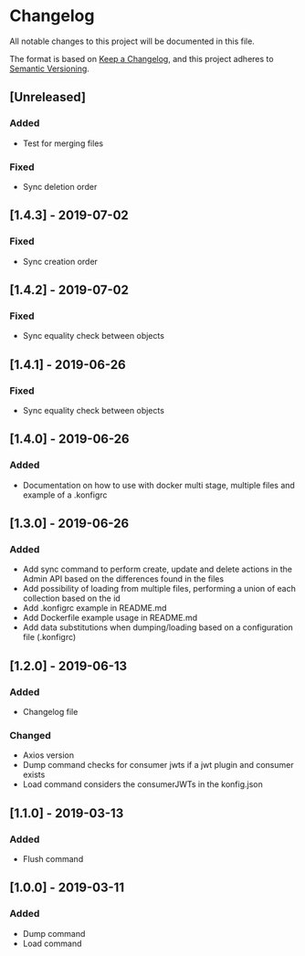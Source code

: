 # Changelog
All notable changes to this project will be documented in this file.

The format is based on [Keep a Changelog](https://keepachangelog.com/en/1.0.0/),
and this project adheres to [Semantic Versioning](https://semver.org/spec/v2.0.0.html).

## [Unreleased]
### Added
- Test for merging files

### Fixed
- Sync deletion order

## [1.4.3] - 2019-07-02
### Fixed
- Sync creation order

## [1.4.2] - 2019-07-02
### Fixed
- Sync equality check between objects

## [1.4.1] - 2019-06-26
### Fixed
- Sync equality check between objects

## [1.4.0] - 2019-06-26
### Added
- Documentation on how to use with docker multi stage, multiple files and example of a .konfigrc

## [1.3.0] - 2019-06-26
### Added
- Add sync command to perform create, update and delete actions in the Admin API based on the differences found in the files
- Add possibility of loading from multiple files, performing a union of each collection based on the id
- Add .konfigrc example in README.md
- Add Dockerfile example usage in README.md
- Add data substitutions when dumping/loading based on a configuration file (.konfigrc)

## [1.2.0] - 2019-06-13
### Added
- Changelog file

### Changed
- Axios version
- Dump command checks for consumer jwts if a jwt plugin and consumer exists
- Load command considers the consumerJWTs in the konfig.json

## [1.1.0] - 2019-03-13
### Added
- Flush command

## [1.0.0] - 2019-03-11
### Added
- Dump command
- Load command
